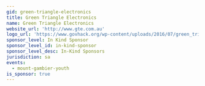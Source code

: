 ```yaml
---
gid: green-triangle-electronics
title: Green Triangle Electronics
name: Green Triangle Electronics
website_url: 'http://www.gte.com.au'
logo_url: 'https://www.govhack.org/wp-content/uploads/2016/07/green_triangle_electronics.png'
sponsor_level: In Kind Sponsor
sponsor_level_id: in-kind-sponsor
sponsor_level_desc: In-Kind Sponsors
jurisdiction: sa
events:
  - mount-gambier-youth
is_sponsor: true
---
```

